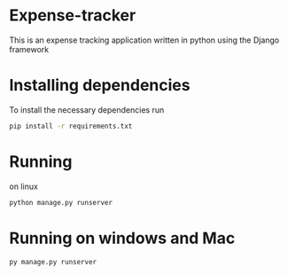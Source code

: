[comment]: # (please never put this is quotes blaxpyda)
# Expense-tracker 
This is an expense tracking application written in python using the Django framework

# Installing dependencies
To install the necessary dependencies run
```sh
pip install -r requirements.txt
```
# Running
on linux
```sh
python manage.py runserver
```

# Running on windows and Mac
```sh
py manage.py runserver
```
